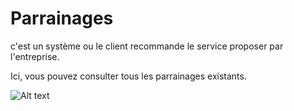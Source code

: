 # Parrainages
c'est un système ou le client  recommande le service proposer par l'entreprise.

Ici, vous pouvez consulter tous les parrainages existants.

![Alt text](/public/parainages.png)